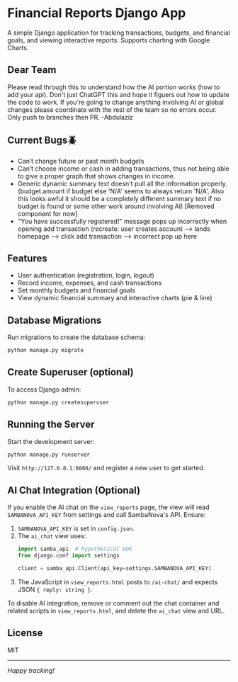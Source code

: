 # Financial Reports Django App

A simple Django application for tracking transactions, budgets, and financial goals, and viewing interactive reports. Supports charting with Google Charts.
## Dear Team
Please read through this to understand how the AI portion works (how to add your api). Don't just ChatGPT this and hope it figuers out how to update the code to work. If you're going to change anything involving AI or global changes please coordinate with the rest of the team so no errors occur. Only push to branches then PR.
 -Abdulaziz
  
## Current Bugs🪲

- Can’t change future or past month budgets
- Can’t choose income or cash in adding transactions, thus not being able to give a proper graph that shows changes in income.
- Generic dynamic summary text doesn't pull all the information properly. (budget.amount if budget else 'N/A' seems to always return 'N/A'. Also this looks awful it should be a completely different summary text if no budget is found or some other work around involving AI) [Removed component for now]
- "You have successfully registered!" message pops up incorrectly when opening add transaction (recreate: user creates account --> lands homepage --> click add transaction --> incorrect pop up here 
## Features
- User authentication (registration, login, logout)
- Record income, expenses, and cash transactions
- Set monthly budgets and financial goals
- View dynamic financial summary and interactive charts (pie & line)

## Database Migrations
Run migrations to create the database schema:

```bash
python manage.py migrate
```

## Create Superuser (optional)
To access Django admin:

```bash
python manage.py createsuperuser
```

## Running the Server
Start the development server:

```bash
python manage.py runserver
```

Visit `http://127.0.0.1:8000/` and register a new user to get started.

## AI Chat Integration (Optional)
If you enable the AI chat on the `view_reports` page, the view will read `SAMBANOVA_API_KEY` from settings and call SambaNova's API. Ensure:

1. `SAMBANOVA_API_KEY` is set in `config.json`.
2. The `ai_chat` view uses:
   ```python
   import samba_api  # hypothetical SDK
   from django.conf import settings

   client = samba_api.Client(api_key=settings.SAMBANOVA_API_KEY)
   ```
3. The JavaScript in `view_reports.html` posts to `/ai-chat/` and expects JSON `{ reply: string }`.

To disable AI integration, remove or comment out the chat container and related scripts in `view_reports.html`, and delete the `ai_chat` view and URL.

## License
MIT



---

*Happy tracking!*


